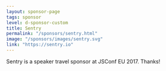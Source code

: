 ```yaml
---
layout: sponsor-page
tags: sponsor
level: d-sponsor-custom
title: Sentry
permalink: "/sponsors/sentry.html"
image: "/sponsors/images/sentry.svg"
link: "https://sentry.io"
---
```


Sentry is a speaker travel sponsor at JSConf EU 2017. Thanks!